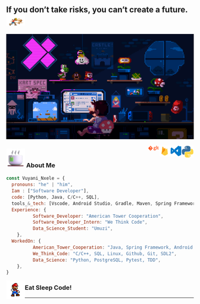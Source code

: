 <h2>If you don’t take risks, you can’t create a future. <img src="Profile/punching.gif" width="50"></h2>

![Cover](Profile/coverImg.gif)

<!-- <img align='right' src="https://user-images.githubusercontent.com/74038190/229223156-0cbdaba9-3128-4d8e-8719-b6b4cf741b67.gif" width="230"> -->
<img align='right' src="Profile/python.gif" width="33">
<img align='right' src="Profile/vs.gif" width="30">
<img align='right' src="Profile/firebase.gif" width="30">
<img align='right' src="Profile/git.gif" width="30">



### <img src="Profile/cofi.png" width="50">  About Me

```javascript
const Vuyani_Nxele = {
  pronouns: "he" | "him",
  Iam : ["Software Developer"],
  code: [Python, Java, C/C++, SQL],
  tools_&_tech: [Vscode, Android Studio, Gradle, Maven, Spring Framework, PostgreSQL, Linux, Git, Github Firesbase, SDL2, pytest],
  Experience: {
          Software_Developer: "American Tower Cooperation",
          Software_Developer_Intern: "We Think Code",
          Data_Science_Student: "Umuzi",
    },
  WorkedOn: {
          American_Tower_Cooperation: "Java, Spring Framework, Android Studio, Gradle, Maven, Firebase",
          We_Think_Code: "C/C++, SQL, Linux, Github, Git, SDL2",
          Data_Science: "Python, PostgreSQL, Pytest, TDD",
    },
}
```
<img align='left' src="Profile/dance.gif" width="50">
<h3>Eat Sleep Code!</h3>
<hr>
